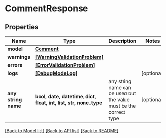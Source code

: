 # CommentResponse


## Properties
Name | Type | Description | Notes
------------ | ------------- | ------------- | -------------
**model** | [**Comment**](Comment.md) |  | 
**warnings** | [**[WarningValidationProblem]**](WarningValidationProblem.md) |  | 
**errors** | [**[ErrorValidationProblem]**](ErrorValidationProblem.md) |  | 
**logs** | [**[DebugModeLog]**](DebugModeLog.md) |  | [optional] 
**any string name** | **bool, date, datetime, dict, float, int, list, str, none_type** | any string name can be used but the value must be the correct type | [optional]

[[Back to Model list]](../README.md#documentation-for-models) [[Back to API list]](../README.md#documentation-for-api-endpoints) [[Back to README]](../README.md)


